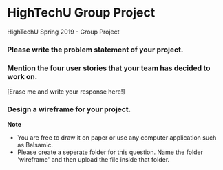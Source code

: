 # HighTechU Group Project 

HighTechU Spring 2019 - Group Project

### Please write the problem statement of your project.



### Mention the four user stories that your team has decided to work on.

[Erase me and write your response here!]

### Design a wireframe for your project.

**Note** 

* You are free to draw it on paper or use any computer application such as Balsamic.
* Please create a seperate folder for this question. Name the folder 'wireframe' and then upload the file inside that folder.
